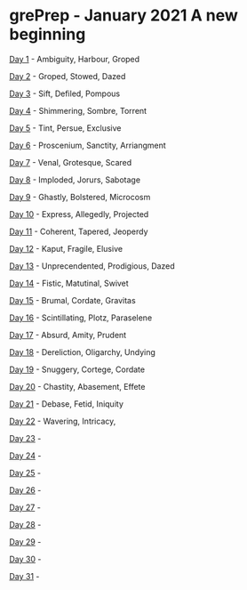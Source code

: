 # grePrep - January 2021 A new beginning 

[Day 1][day1] - Ambiguity, Harbour, Groped

[Day 2][day2] - Groped, Stowed, Dazed

[Day 3][day3] - Sift, Defiled, Pompous

[Day 4][day4] - Shimmering, Sombre, Torrent

[Day 5][day5] - Tint, Persue, Exclusive

[Day 6][day6] - Proscenium, Sanctity, Arriangment

[Day 7][day7] - Venal, Grotesque, Scared

[Day 8][day8] - Imploded, Jorurs, Sabotage

[Day 9][day9] - Ghastly, Bolstered, Microcosm

[Day 10][day10] - Express, Allegedly, Projected

[Day 11][day11] - Coherent, Tapered, Jeoperdy

[Day 12][day12] - Kaput, Fragile, Elusive

[Day 13][day13] - Unprecendented, Prodigious, Dazed

[Day 14][day14] - Fistic, Matutinal, Swivet

[Day 15][day15] - Brumal, Cordate, Gravitas

[Day 16][day16] - Scintillating, Plotz, Paraselene 

[Day 17][day17] - Absurd, Amity, Prudent

[Day 18][day18] - Dereliction, Oligarchy, Undying

[Day 19][day19] - Snuggery, Cortege, Cordate

[Day 20][day20] - Chastity, Abasement, Effete

[Day 21][day21] - Debase, Fetid, Iniquity 

[Day 22][day22] - Wavering, Intricacy, 

[Day 23][day23] - 

[Day 24][day24] - 

[Day 25][day25] - 

[Day 26][day26] - 

[Day 27][day27] - 

[Day 28][day28] - 

[Day 29][day29] - 

[Day 30][day30] - 

[Day 31][day31] - 

[day1]: day1/README.md
[day2]: day2/README.md
[day3]: day3/README.md
[day4]: day4/README.md
[day5]: day5/README.md
[day6]: day6/README.md
[day7]: day7/README.md
[day8]: day8/README.md
[day9]: day9/README.md
[day10]: day10/README.md
[day11]: day11/README.md
[day12]: day12/README.md
[day13]: day13/README.md
[day14]: day14/README.md
[day15]: day15/README.md
[day16]: day16/README.md
[day17]: day17/README.md
[day18]: day18/README.md
[day19]: day19/README.md
[day20]: day20/README.md
[day21]: day21/README.md
[day22]: day22/README.md
[day23]: day23/README.md
[day24]: day24/README.md
[day25]: day25/README.md
[day26]: day26/README.md
[day27]: day27/README.md
[day28]: day28/README.md
[day29]: day29/README.md
[day30]: day30/README.md
[day31]: day31/README.md

